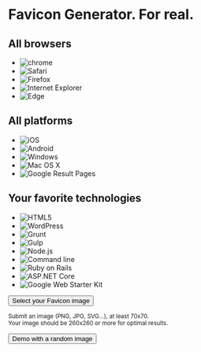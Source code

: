 <div class="col-md-12">
    <h1>Favicon Generator. For real.</h1>
    <div class="homepage_full_form">
      <div class="tech_list_container">
        <div class="tech_list">
          <h2>
            All browsers
          </h2>
          <ul>
            <li><img src="/homepage_icons/browsers/chrome.png"
              srcset="/homepage_icons/browsers/chrome_2x.png 2x" title="Chrome" alt="chrome"></li>
            <li><img src="/homepage_icons/browsers/safari.png"
              srcset="/homepage_icons/browsers/safari_2x.png 2x" title="Safari" alt="Safari"></li>
            <li><img src="/homepage_icons/browsers/firefox.png"
              srcset="/homepage_icons/browsers/firefox_2x.png 2x" title="Firefox" alt="Firefox"></li>
            <li><img src="/homepage_icons/browsers/ie.png" srcset="/homepage_icons/browsers/ie_2x.png 2x"
              title="Internet Explorer" alt="Internet Explorer"></li>
            <li><img src="/homepage_icons/browsers/edge.png" srcset="/homepage_icons/browsers/edge_2x.png 2x"
              title="Edge" alt="Edge"></li>
          </ul>
          <h2>
            All platforms
          </h2>
          <ul>
            <li>
              <img src="/homepage_icons/platforms/ios_13.png"
                srcset="/homepage_icons/platforms/ios_13_2x.png 2x" title="iOS" alt="iOS">
            </li>
            <li>
              <img src="/homepage_icons/platforms/android.png"
                srcset="/homepage_icons/platforms/android_2x.png 2x" title="Android" alt="Android">
            </li>
            <li>
              <img src="/homepage_icons/platforms/windows.png"
                srcset="/homepage_icons/platforms/windows_2x.png 2x" title="Windows" alt="Windows">
            </li>
            <li>
              <img src="/homepage_icons/platforms/mac_os_x.png"
                srcset="/homepage_icons/platforms/mac_os_x_2x.png 2x" title="Mac OS X" alt="Mac OS X">
            </li>
            <li>
              <img src="/homepage_icons/platforms/google.png"
                srcset="/homepage_icons/platforms/google_2x.png 2x" title="Google Result Pages"
                alt="Google Result Pages">
            </li>
          </ul>
          <h2>
            Your favorite technologies
          </h2>
          <ul>
            <li>
              <img src="/homepage_icons/technologies/html5.png"
                srcset="/homepage_icons/technologies/html5_2x.png 2x" title="HTML5" alt="HTML5">
            </li>
            <li>
              <img src="/homepage_icons/technologies/wordpress.png"
                srcset="/homepage_icons/technologies/wordpress_2x.png 2x" title="WordPress" alt="WordPress">
            </li>
            <li>
              <img src="/homepage_icons/technologies/grunt.png"
                srcset="/homepage_icons/technologies/grunt_2x.png 2x" title="Grunt" alt="Grunt">
            </li>
            <li>
              <img src="/homepage_icons/technologies/gulp.png"
                srcset="/homepage_icons/technologies/gulp_2x.png 2x" title="Gulp" alt="Gulp">
            </li>
            <li>
              <img src="/homepage_icons/technologies/node.png"
                srcset="/homepage_icons/technologies/node_2x.png 2x" title="Node.js" alt="Node.js">
            </li>
            <li>
              <img src="/homepage_icons/technologies/command-line.png"
                srcset="/homepage_icons/technologies/command-line_2x.png 2x" title="Command line"
                alt="Command line">
            </li>
            <li>
              <img src="/homepage_icons/technologies/ror.png"
                srcset="/homepage_icons/technologies/ror_2x.png 2x" title="Ruby on Rails"
                alt="Ruby on Rails">
            </li>
            <li>
              <img src="/homepage_icons/technologies/aspnet.png"
                srcset="/homepage_icons/technologies/aspnet_2x.png 2x" title="ASP.NET Core"
                alt="ASP.NET Core">
            </li>
            <li>
              <img src="/homepage_icons/technologies/google-web-starter-kit.png"
                srcset="/homepage_icons/technologies/google-web-starter-kit_2x.png 2x"
                title="Google Web Starter Kit" alt="Google Web Starter Kit">
            </li>
          </ul>
        </div>
      </div>
      <div>
        <form id="favicon_uploader_form" style="position: relative;">
          <div id="favicon_uploader">
            <button type="button" id="select_favicon_picture_button" class="btn btn-lg btn-primary"
              style="position: relative; z-index: 0;">
            Select your Favicon image
            </button>
            <p>
              <small>
              Submit an image (PNG, JPG, SVG...), at least 70x70.
              <br>
              Your image should be 260x260 or more for optimal results.
              </small>
            </p>
            <span id="demo_favicon_uploader">
              <div>
                <button type="button" id="favicon_demo_button" class="btn btn-default btn-lg">
                Demo with a random image
                </button>
              </div>
            </span>
          </div>
          <div id="p1eg2s5sl2ivo11hg150j1qe71gis0_html5_container" class="plupload html5"
            style="position: absolute; background: transparent; width: 399px; height: 46px; overflow: hidden; z-index: -1; opacity: 0; top: 0px; left: 0px;">
            <input id="p1eg2s5sl2ivo11hg150j1qe71gis0_html5"
              style="font-size: 999px; position: absolute; width: 100%; height: 100%;" type="file"
              accept="image/png,image/jpeg,image/gif,image/svg+xml">
          </div>
        </form>
        <div class="progress progress-striped active" id="favicon_upload_progress" style="display: none">
          <div id="favicon_upload_progress_bar" class="progress-bar" role="progressbar" aria-valuenow="0"
            aria-valuemin="0" aria-valuemax="100" style="width: 0%;">
            <span class="sr-only">0% completed</span>
          </div>
        </div>
        <div id="favicon_form_container" style="display: none">
          <form role="form" id="favicon_form" action="/start_favicon_generation" method="post">
            <div id="desktop_favicon" class="alert alert-info">
              <h2>Favicon for Desktop Browsers and Google Result Pages</h2>
              <p>
                The classic favicon is used by desktop browsers and other platforms.
                For example, search engines such as Google and Yandex are showing this icon in their search
                results.
              </p>
              <div class="row desktop-favicon-previews">
                <div class="col-md-3">
                  <h3>Desktop browsers</h3>
                  <h4>
                    Default theme
                  </h4>
                  <div id="desktop_icon_editor" class="desktop_editor_preview"></div>
                  <h4>
                    Dark theme / Incognito
                  </h4>
                  <div id="desktop_icon_editor_dark_mode" class="desktop_editor_preview"></div>
                </div>
                <div class="col-md-9">
                  <h3>Google result pages</h3>
                  <div class="row">
                    <div class="col-md-8">
                      <h4>
                        Desktop
                      </h4>
                      <div id="desktop_icon_editor_google_desktop" class="desktop_editor_preview">
                      </div>
                    </div>
                    <div class="col-md-4">
                      <h4>
                        Mobile
                      </h4>
                      <div id="desktop_icon_editor_google_mobile" class="desktop_editor_preview">
                      </div>
                    </div>
                  </div>
                </div>
              </div>
              <div id="desktop_favicon_icon_settings">
                <p>
                  The favicon for desktop browsers is often the web site logo itself.
                  However, a lack of contrast with the tabs or Google result pages
                  can disrupts the appearance of the icon. Adding a solid background
                  can make your favicon more resilient.
                </p>
                <div class="radio">
                  <label>
                  <input type="radio" name="desktop_favicon_design" id="desktop_favicon_raw"
                    value="raw" checked="">
                  Use the original image as is.
                  </label>
                </div>
                <div class="radio">
                  <label>
                  <input type="radio" name="desktop_favicon_design" id="desktop_favicon_background"
                    value="background">
                  <span>Add margins and a plain background.</span>
                  </label>
                  <div class="form-inline">
                    <div class="form-group">
                      <label for="desktop_favicon_background_color">Background color</label>
                      <input type="text" class="form-control" value="#333333"
                        id="desktop_favicon_background_color"
                        name="desktop_favicon_background_color" data-color="rgb(51, 51, 51)"
                        disabled="">
                    </div>
                    <div class="form-group">
                      <label for="desktop_background_radius">Background radius</label>
                      <span id="desktop_background_radius_container">
                      <input type="text" id="desktop_background_radius"
                        name="desktop_background_radius" value="" data-slider-min="0"
                        data-slider-max="20" data-slider-step="1" data-slider-value="9"
                        data-slider-orientation="horizontal" data-slider-selection="before"
                        data-slider-tooltip="hide">
                      </span>
                    </div>
                    <div class="form-group">
                      <label for="desktop_image_size">Image size</label>
                      <span id="desktop_image_size_container">
                      <input type="text" id="desktop_image_size" name="desktop_image_size"
                        value="" data-slider-min="5" data-slider-max="10" data-slider-step="1"
                        data-slider-value="8" data-slider-orientation="horizontal"
                        data-slider-selection="before" data-slider-tooltip="hide">
                      </span>
                    </div>
                  </div>
                </div>
              </div>
            </div>
            <div id="ios_favicon" class="alert alert-info">
              <h2>Favicon for iOS - Web Clip</h2>
              <p>iPhone and iPad users can pin your web site on their home screen. The link looks like a
                native app.
              </p>
              <div class="media">
                <span class="pull-left">
                  <div class="media_object">
                    <div id="ios_favicon_icon_sample_container" class="favicon_preview_container">
                      <img id="ios_favicon_home_screen" src="/ios_home_screen.png"
                        alt="iOS home screen">
                      <div id="ios_favicon_icon_black_background" class="ios_favicon_preview"></div>
                      <div id="ios_favicon_icon_background" class="ios_favicon_preview"
                        style="display: none"></div>
                      <canvas id="ios_favicon_preview"
                        class="ios_favicon_preview ios_favicon_preview_picture"></canvas>
                      <canvas id="ios_favicon_dedicated_preview"
                        class="ios_favicon_preview ios_favicon_preview_picture"
                        style="display:none"></canvas>
                      <img id="ios_favicon_home_screen_transparent_window"
                        src="/ios_home_screen_transparent_window.png" alt="iOS home screen">
                    </div>
                  </div>
                </span>
                <div id="ios_favicon_icon_settings" class="media-body">
                  <ul class="nav nav-tabs">
                    <li class="active" id="ios_settings_sub_form_tab">
                      <a href="#ios_main_settings_sub_form" data-toggle="tab"
                        id="ios_main_settings_sub_form_link">Settings</a>
                    </li>
                    <li id="ios_assets_sub_form_tab">
                      <a href="#ios_assets_sub_form" data-toggle="tab"
                        id="ios_assets_sub_form_link">Assets</a>
                    </li>
                    <li id="ios_dedicated_picture_sub_form_tab">
                      <a href="#ios_dedicated_picture_sub_form" data-toggle="tab"
                        id="ios_dedicated_picture_sub_form_link">Dedicated picture</a>
                    </li>
                  </ul>
                  <div class="tab-content">
                    <div class="tab-pane fade in active" id="ios_main_settings_sub_form">
                      <p id="ios_favicon_notice_transparent">Your favicon is transparent. This is
                        usually a good thing,
                        but not for iOS Web Clips which are supposed to be opaque.
                        Look at the sample on the left, this is how a user would see your favicon as
                        a Web Clip on his device.
                        What to do about this?
                      </p>
                      <p id="ios_favicon_notice_opaque">Your favicon is not transparent. This is a
                        good thing for iOS Web Clips.
                        Yet, web clip corners are rounded. Depending of your favicon, it may disrupt
                        its design. For example,
                        if your favicon features a square border, it will be cut at the corners.
                        Look at the sample on the left
                        and check how your favicon will be rendered on iOS. What do you want to do?
                      </p>
                      <div class="radio">
                        <label>
                        <input type="radio" name="ios_favicon_policy"
                          id="ios_favicon_do_nothing" value="no_change" checked="">
                        Use the original favicon as is. <span
                          id="transparent_web_clip_notice">iOS will fill the transparent
                        regions with black.</span>
                        </label>
                      </div>
                      <div class="radio">
                        <label>
                        <input type="radio" name="ios_favicon_policy"
                          id="ios_favicon_background" value="background_and_margin">
                        <span id="ios_favicon_background_transparent">Add a solid, plain
                        background to fill the transparent regions.</span>
                        <span id="ios_favicon_background_opaque">Add margins and a plain
                        background.</span>
                        </label>
                        <div class="form-inline" id="ios_background_color_form">
                          <label for="ios_favicon_background_color">Background color</label>
                          <input type="text" class="form-control" value="#ffffff"
                            id="ios_favicon_background_color"
                            name="ios_favicon_background_color" data-color="rgb(0, 0, 0)"
                            disabled="">
                          <span class="pick_color_notice">Tip: You can pick a color directly from
                          the preview.</span>
                        </div>
                        <div class="form-inline">
                          <label for="ios_margin_size">Margin size (for a 57x57 icon)</label>
                          <span id="ios_margin_size_container">
                          <input type="text" id="ios_margin_size" name="ios_margin_size"
                            value="" data-slider-min="0" data-slider-max="15"
                            data-slider-step="1" data-slider-value="4"
                            data-slider-orientation="horizontal"
                            data-slider-selection="before" data-slider-tooltip="show">
                          </span>
                        </div>
                      </div>
                    </div>
                    <div class="tab-pane fade" id="ios_assets_sub_form">
                      <p>We always create a single, high resolution, one-size-fits-all icon.
                        Everything else is optional.
                      </p>
                      <p>
                      </p>
                      <h3>iOS 7 and Later</h3>
                      <div class="checkbox">
                        <label>
                        <input type="checkbox" name="ios_generated_icons_ios7"
                          id="ios_generated_icons_ios7">
                        Create all icons for iOS 7 and later
                        </label>
                      </div>
                      <h3>iOS 6 and Prior</h3>
                      <div class="checkbox">
                        <label>
                        <input type="checkbox" name="ios_generated_icons_ios6"
                          id="ios_generated_icons_ios6">
                        Create all icons for iOS 6 and prior
                        </label>
                      </div>
                      <h3>Miscellaneous</h3>
                      <div class="checkbox">
                        <label>
                        <input type="checkbox" name="ios_declare_only_one"
                          id="ios_declare_only_one" checked="">
                        In the HTML, declare only the icon with the highest resolution
                        </label>
                      </div>
                      <div class="checkbox">
                        <label>
                        <input type="checkbox" name="ios_generate_precomposed_icons"
                          id="ios_generate_precomposed_icons">
                        Generate the corresponding precomposed icons
                        </label>
                      </div>
                    </div>
                    <div class="tab-pane fade" id="ios_dedicated_picture_sub_form">
                      <div class="row pick_picture_pictures_container">
                        <div class="col-md-4">
                          <p>
                            If your master picture does not fit iOS well, you can submit a
                            picture designed especially for iOS.
                          </p>
                          <div class="form-group pick_picture_button_container"
                            id="ios_favicon_pick_picture_container">
                            <button type="button" class="btn btn-primary"
                              id="ios_favicon_pick_picture_button">Pick picture for
                            iOS</button>
                          </div>
                        </div>
                        <div class="col-md-4">
                          <div class="radio">
                            <label>
                            <input type="radio" name="ios_picture"
                              id="ios_picture_general_radio" value="general" checked="">
                            Master picture<br>
                            <img id="ios_picture_general" class="master_picture_thumbnail">
                            </label>
                          </div>
                        </div>
                        <div class="col-md-4">
                          <div class="radio" id="ios_picture_dedicated_container"
                            style="display:none">
                            <label>
                            <input type="radio" name="ios_picture"
                              id="ios_picture_dedicated_radio" value="dedicated">
                            Dedicated picture<br>
                            <img id="ios_picture_dedicated"
                              class="master_picture_thumbnail">
                            </label>
                          </div>
                          <img id="ios_picture_dedicated_spinner"
                            class="dedicated_picture_spinner" src="/spinner.gif"
                            style="display:none">
                        </div>
                      </div>
                    </div>
                  </div>
                </div>
              </div>
            </div>
            <div id="illustrations" class="alert alert-warning">
              <div class="row">
                <div class="col-md-12">
                  <h2>Toubles with your illustrations and visuals?</h2>
                  <div class="row">
                    <div class="col-md-10">
                      <p class="lead">
                        Your favicon will ready in a minute.
                        What about your illustrations?
                      </p>
                      <p class="lead">
                        Your website probably needs illustrations and visuals.
                        We are working on something new and would like to know
                        if this is what you need.
                      </p>
                      <p>
                        <a class="btn btn-warning btn-lg"
                          href="https://philippebernard246806.typeform.com/to/Jmb4LHZs"
                          target="_blank">
                        Take the survey
                        </a>
                      </p>
                    </div>
                    <div class="col-md-2">
                      <img class="img-responsive" src="/assets/images/testing/confused.png">
                    </div>
                  </div>
                </div>
              </div>
            </div>
            <div id="android_favicon" class="alert alert-info">
              <h2>Favicon for Android Chrome</h2>
              <p>Add to Homescreen is a also a feature of Android Chrome. Your visitors can mix their natives
                apps and web bookmarks.
              </p>
              <div class="media">
                <span class="pull-left">
                  <div class="media_object">
                    <div id="android_favicon_icon_sample_container" class="favicon_preview_container"
                      data-view="homescreen">
                      <img id="android_favicon_home_screen" src="/android_home_screen.png"
                        alt="Android home screen">
                      <div class="android_favicon_preview android_favicon_preview_container_background"
                        style="display:none"></div>
                      <canvas
                        class="android_favicon_preview android_favicon_preview_picture android_favicon_plain_preview"></canvas>
                      <canvas
                        class="android_favicon_preview android_favicon_preview_picture android_favicon_plain_dedicated_preview"
                        style="display:none"></canvas>
                      <canvas
                        class="android_favicon_preview android_favicon_preview_picture android_favicon_with_shadow_preview"
                        style="display:none"></canvas>
                      <canvas
                        class="android_favicon_preview android_favicon_preview_picture android_favicon_with_shadow_dedicated_preview"
                        style="display:none"></canvas>
                      <img id="android_favicon_home_screen_transparent_icon"
                        src="/android_home_screen_transparent_window.png?v=20160712"
                        alt="Android home screen">
                      <span id="android_favicon_caption" class="android_app_name_caption">My
                      app</span>
                    </div>
                    <div id="android_switcher_sample_container" class="favicon_preview_container"
                      data-view="switcher" style="display:none">
                      <img id="android_switcher" src="/android_switcher.png" alt="Android switcher">
                      <div id="android_theme_bar_preview"></div>
                      <img id="android_theme_bar_preview_cross_light"
                        class="android_theme_bar_preview_cross"
                        src="/android_switcher_cross_light.png"
                        alt="Android Chrome Switcher - Light cross" style="display: none">
                      <img id="android_theme_bar_preview_cross_dark"
                        class="android_theme_bar_preview_cross"
                        src="/android_switcher_cross_dark.png"
                        alt="Android Chrome Switcher - dark cross">
                      <img id="android_theme_bar_preview_icon_browser"
                        class="android_theme_bar_preview_icon" src="/android_theme_icon_browser.png"
                        alt="Android Chrome Switcher - Browser icon" style="display: none">
                      <img id="android_theme_bar_preview_icon_standalone"
                        class="android_theme_bar_preview_icon"
                        src="/android_theme_icon_standalone.png"
                        alt="Android Chrome Switcher - Standalone icon">
                      <span id="android_theme_bar_preview_title_browser"
                        class="android_theme_bar_preview_title android_black_or_white_text">Chrome</span>
                      <span id="android_theme_bar_preview_title_standalone"
                        class="android_theme_bar_preview_title android_black_or_white_text android_app_name_caption"
                        style="display: none">My app</span>
                      <img id="android_theme_navigation" src="/android_chrome_theme_navigation.png"
                        alt="Android Chrome Switcher - Navigation" style="display: none">
                    </div>
                    <div id="android_splash_sample_container" class="favicon_preview_container"
                      data-view="splashscreen" style="display:none">
                      <img id="android_favicon_splash_screen" src="/android_splash_screen.png"
                        srcset="/android_splash_screen_2x.png 2x" alt="Android splash screen">
                      <div class="android_favicon_preview android_favicon_preview_container_background"
                        style="display:none"></div>
                      <canvas
                        class="android_favicon_preview android_favicon_preview_picture android_favicon_plain_preview"></canvas>
                      <canvas
                        class="android_favicon_preview android_favicon_preview_picture android_favicon_plain_dedicated_preview"
                        style="display:none"></canvas>
                      <canvas
                        class="android_favicon_preview android_favicon_preview_picture android_favicon_with_shadow_preview"
                        style="display:none"></canvas>
                      <canvas
                        class="android_favicon_preview android_favicon_preview_picture android_favicon_with_shadow_dedicated_preview"
                        style="display:none"></canvas>
                      <span id="android_splash_title"
                        class="android_black_or_white_text android_app_name_caption"></span>
                    </div>
                  </div>
                  <div id="android_preview_switcher">
                    <span class="btn-group" role="group">
                    <button id="android_chome_homescreen_button" type="button"
                      class="btn btn-primary active" data-toggle="button" aria-pressed="true"
                      autocomplete="off">Home</button>
                    <button id="android_chome_switcher_button" type="button" class="btn btn-primary"
                      data-toggle="button" aria-pressed="false"
                      autocomplete="off">Switcher</button>
                    <button id="android_chome_splashscreen_button" type="button"
                      class="btn btn-primary" data-toggle="button" aria-pressed="false"
                      autocomplete="off">Splash</button>
                    </span>
                  </div>
                </span>
                <div id="android_favicon_icon_settings" class="media-body">
                  <ul class="nav nav-tabs">
                    <li class="active" id="android_settings_sub_form_tab">
                      <a href="#android_main_settings_sub_form" data-toggle="tab"
                        id="android_main_settings_sub_form_link">Main settings</a>
                    </li>
                    <li id="android_options_sub_form_tab">
                      <a href="#android_options_sub_form" data-toggle="tab"
                        id="android_options_sub_form_link">Options</a>
                    </li>
                    <li id="android_assets_sub_form_tab">
                      <a href="#android_assets_sub_form" data-toggle="tab"
                        id="android_assets_sub_form_link">Assets</a>
                    </li>
                    <li id="android_dedicated_picture_sub_form_tab">
                      <a href="#android_dedicated_picture_sub_form" data-toggle="tab"
                        id="android_dedicated_picture_sub_form_link">Dedicated picture</a>
                    </li>
                  </ul>
                  <div class="tab-content">
                    <div class="tab-pane fade in active" id="android_main_settings_sub_form">
                      <p>
                        Android is flexible regarding icon design. However, it automatically rounds
                        icons which can be bad news if your icon needs square corners.
                        Also, make sure your favicon will always be prominent, whatever the
                        background. Use the options below to find the best fit.
                      </p>
                      <div class="radio">
                        <label>
                        <input type="radio" name="android_icon_aspect"
                          id="android_icon_aspect_no_change" value="no_change" checked="">
                        No change, keep the master picture as it is.
                        </label>
                      </div>
                      <div class="radio">
                        <label>
                        <input type="radio" name="android_icon_aspect"
                          id="android_icon_aspect_background_and_margin"
                          value="background_and_margin">
                        <span id="android_favicon_background_transparent">Add a solid, plain
                        background to fill the transparent regions.</span>
                        <span id="android_favicon_background_opaque">Add margins and a plain
                        background.</span>
                        </label>
                      </div>
                      <div class="form-inline" id="android_background_color_form">
                        <label for="android_background_color">Background color</label>
                        <input type="text" class="form-control color_field" value="#ffffff"
                          id="android_background_color" name="android_background_color"
                          data-color="rgb(0, 0, 0)" disabled="disabled"
                          data-scoped-field="android-color">
                        <span class="pick_color_notice">Tip: You can pick a color directly from the
                        preview.</span>
                      </div>
                      <div class="form-inline">
                        <label for="android_margin_size">Margin size (for a 96x96 icon)</label>
                        <span id="android_margin_size_container">
                        <input type="text" id="android_margin_size" name="android_margin_size"
                          value="" data-slider-min="0" data-slider-max="20"
                          data-slider-step="1" data-slider-value="8"
                          data-slider-orientation="horizontal" data-slider-selection="before"
                          data-slider-tooltip="show">
                        </span>
                      </div>
                      <div class="radio">
                        <label>
                        <input type="radio" name="android_icon_aspect"
                          id="android_icon_aspect_shadow" value="shadow">
                        Apply a slight drop shadow, similar to official Google apps (Gmail, Play
                        Store, YouTube...).
                        </label>
                      </div>
                      <div class="form-inline" id="android_app_name_form">
                        <label for="android_app_name">App name</label>
                        <input type="text" class="form-control app_name_field" value=""
                          id="android_app_name" name="android_app_name" placeholder="My App">
                      </div>
                      <div class="form-inline" id="android_theme_color_form">
                        <label for="android_theme_color">Theme color</label>
                        <input type="text" class="form-control color_field" value="#ffffff"
                          id="android_theme_color" name="android_theme_color"
                          data-color="rgb(0, 0, 0)" data-scoped-field="android-color">
                        <span class="pick_color_notice">Starting with Android Lollipop, you can
                        customize the color of the task bar in the switcher.</span>
                      </div>
                    </div>
                    <div class="tab-pane fade" id="android_options_sub_form">
                      <p>
                        Android Chrome M39 introduces a manifest that helps you refine the behavior
                        of the Add to Homescreen link.
                      </p>
                      <div class="radio">
                        <label>
                        <input type="radio" name="android_manifest_app_mode"
                          id="android_manifest_app_mode_browser" value="browser">
                        Browser. In this mode, when the user clicks the link, Android Chrome
                        behaves as if the page was opened like any regular web site.
                        </label>
                      </div>
                      <div class="radio">
                        <label>
                        <input type="radio" name="android_manifest_app_mode"
                          id="android_manifest_app_mode_standalone" value="standalone"
                          checked="">
                        Standalone. In this mode, Android Chrome gives a little more "native"
                        style to the opened page.
                        In particular, it lets you enforce the start URL and screen orientation.
                        It also remove the navigation bar and
                        gives your web site its own tab in the task switcher.
                        </label>
                      </div>
                      <div class="form-inline" id="android_start_url_form">
                        <label for="android_start_url">Start URL</label>
                        <input type="text" class="form-control" value="" id="android_start_url"
                          name="android_start_url" placeholder="http://example.com">
                        <span class="pick_color_notice">Typically, your homepage. Use this field to
                        override the URL of the bookmarked page.</span>
                      </div>
                      Orientation
                      <div class="radio">
                        <label>
                        <input type="radio" name="android_screen_orientation"
                          id="android_screen_orientation_none" value="not_set"
                          disabled="disabled" checked="">
                        Not specified. Android Chrome will behave as it usually does when the
                        user rotates his/her device.
                        </label>
                      </div>
                      <div class="radio">
                        <label>
                        <input type="radio" name="android_screen_orientation"
                          id="android_screen_orientation_portrait" value="portrait"
                          disabled="disabled">
                        Force screen orientation to Portrait.
                        </label>
                      </div>
                      <div class="radio">
                        <label>
                        <input type="radio" name="android_screen_orientation"
                          id="android_screen_orientation_landscape" value="landscape"
                          disabled="disabled">
                        Force screen orientation to Landscape.
                        </label>
                      </div>
                    </div>
                    <div class="tab-pane fade" id="android_assets_sub_form">
                      <h3>Modern versions</h3>
                      <p>Android Chrome 39 and later</p>
                      <div class="radio">
                        <label>
                        <input type="radio" name="android_lollipop_icons"
                          id="android_lollipop_icons_recommended" value="recommended"
                          checked="">
                        Create only recommended, high resolution icons
                        </label>
                      </div>
                      <div class="radio">
                        <label>
                        <input type="radio" name="android_lollipop_icons"
                          id="android_lollipop_icons_all" value="all">
                        Create all documented icons
                        </label>
                      </div>
                      <h3>Legacy versions</h3>
                      <p>Android Chrome 38 and prior</p>
                      <div class="checkbox">
                        <label>
                        <input type="checkbox" name="android_generate_legacy_icon"
                          id="android_generate_legacy_icon">
                        Declare the icon in the HTML code
                        <span class="help-block">If you don't, Chrome uses the Apple Touch
                        icon</span>
                        </label>
                      </div>
                    </div>
                    <div class="tab-pane fade" id="android_dedicated_picture_sub_form">
                      <div class="row">
                        <div class="col-md-4">
                          <p>
                            If your master picture does not fit Android well, you can submit a
                            picture designed especially for Android.
                          </p>
                          <div class="form-group"
                            id="android_chrome_favicon_pick_picture_container">
                            <button type="button" class="btn btn-primary"
                              id="android_chrome_favicon_pick_picture_button">Pick picture for
                            Android Chrome</button>
                          </div>
                        </div>
                        <div class="col-md-4">
                          <div class="radio">
                            <label>
                            <input type="radio" name="android_chrome_picture"
                              id="android_chrome_picture_general_radio" value="general"
                              checked="">
                            Master picture<br>
                            <img id="android_chrome_picture_general"
                              class="master_picture_thumbnail">
                            </label>
                          </div>
                        </div>
                        <div class="col-md-4">
                          <div class="radio" id="android_chrome_picture_dedicated_container"
                            style="display:none">
                            <label>
                            <input type="radio" name="android_chrome_picture"
                              id="android_chrome_picture_dedicated_radio"
                              value="dedicated">
                            Dedicated picture<br>
                            <img id="android_chrome_picture_dedicated"
                              class="master_picture_thumbnail">
                            </label>
                          </div>
                          <img id="android_chrome_picture_dedicated_spinner"
                            class="dedicated_picture_spinner" src="/spinner.gif"
                            style="display:none">
                        </div>
                      </div>
                    </div>
                  </div>
                </div>
              </div>
            </div>
            <div id="w8_favicon" class="alert alert-info">
              <h2>Windows Metro</h2>
              <p>Windows 8 and 10 users can pin your web site on their desktop. Your site appears as a tile,
                just like a native Windows app.
              </p>
              <div class="media">
                <span class="pull-left">
                  <div class="media_object">
                    <div id="w8_favicon_sample_container" class="favicon_preview_container">
                      <img id="w8_home_screen" src="/w8_home_screen.png" alt="Windows 8 home screen">
                      <span id="w8_favicon_background" alt="Windows 8 favicon background"
                        style="background: linear-gradient(to right, rgb(184, 70, 37) 0%, rgb(222, 85, 45) 100%);"></span>
                      <canvas id="w8_favicon_plain_preview" class="w8_favicon_preview"
                        alt="Windows 8 favicon sample"></canvas>
                      <canvas id="w8_favicon_saturated_preview" class="w8_favicon_preview"
                        style="display: none" alt="Windows 8 saturated favicon sample"></canvas>
                      <canvas id="w8_favicon_plain_dedicated_preview" class="w8_favicon_preview"
                        style="display: none" alt="Windows 8 favicon sample"></canvas>
                      <canvas id="w8_favicon_saturated_dedicated_preview" class="w8_favicon_preview"
                        style="display: none" alt="Windows 8 saturated favicon sample"></canvas>
                    </div>
                  </div>
                </span>
                <div id="w8_favicon_settings" class="media-body">
                  <ul class="nav nav-tabs">
                    <li class="active" id="w8_settings_sub_form_tab">
                      <a href="#w8_main_settings_sub_form" data-toggle="tab"
                        id="w8_main_settings_sub_form_link">Settings</a>
                    </li>
                    <li id="w8_assets_sub_form_tab">
                      <a href="#w8_assets_sub_form" data-toggle="tab"
                        id="w8_assets_sub_form_link">Assets</a>
                    </li>
                    <li id="w8_dedicated_picture_sub_form_tab">
                      <a href="#w8_dedicated_picture_sub_form" data-toggle="tab"
                        id="w8_dedicated_picture_sub_form_link">Dedicated picture</a>
                    </li>
                  </ul>
                  <div class="tab-content">
                    <div class="tab-pane fade in active" id="w8_main_settings_sub_form">
                      <p>Transparent pictures make better tiles. Look at the sample on the left and
                        check that your tile looks good.
                        You can also choose the background of the tile.
                      </p>
                      <label for="w8_favicon_background_color">Use this color (preferably, choose one
                      <a href="/faq#windows_8_tile_colors" target="_blank">suggested for the
                      Windows Metro UI</a>):</label>
                      <div class="form-inline">
                        <input type="text" class="form-control" value="#da532c"
                          id="w8_favicon_background_color" name="w8_favicon_background_color"
                          data-color="#e51400">
                        <div class="btn-group" id="w8_favicon_suggested_colors">
                          <button type="button" style="background-color: #00aba9"
                            class="btn btn-primary">Teal</button>
                          <button type="button" style="background-color: #2b5797"
                            class="btn btn-primary">Dark Blue</button>
                          <button type="button" style="background-color: #9f00a7"
                            class="btn btn-primary">Light Purple</button>
                          <button type="button" style="background-color: #603cba"
                            class="btn btn-primary">Dark Purple</button>
                          <button type="button" style="background-color: #b91d47"
                            class="btn btn-primary">Dark Red</button>
                          <button type="button" style="background-color: #da532c"
                            class="btn btn-primary">Dark Orange</button>
                          <button type="button" style="background-color: #ffc40d"
                            class="btn btn-primary">Yellow</button>
                          <button type="button" style="background-color: #00a300"
                            class="btn btn-primary">Green</button>
                          <button type="button" style="background-color: #2d89ef"
                            class="btn btn-primary">Blue</button>
                        </div>
                      </div>
                      <div class="radio">
                        <label>
                        <input type="radio" name="w8_favicon_policy" id="w8_favicon_do_nothing"
                          value="no_change" checked="">
                        Use the original favicon as is.
                        </label>
                      </div>
                      <div class="radio" id="w8_favicon_saturated_picture_checkbox">
                        <label>
                        <input type="radio" name="w8_favicon_policy"
                          id="w8_favicon_saturated_picture" value="white_silhouette">
                        Use a white silhouette version of the favicon. Works well with pictures
                        with significant transparent regions.
                        </label>
                      </div>
                    </div>
                    <div class="tab-pane fade" id="w8_assets_sub_form">
                      <h3>Windows 8.0 / IE 10</h3>
                      <div class="checkbox">
                        <label>
                        <input type="checkbox" name="w8_w80_ie10_tile_icon"
                          id="w8_w80_ie10_tile_icon">
                        Medium, square icon, declared with two HTML markups
                        </label>
                      </div>
                      <h3>Windows 8.1 and 10 / IE 11 and Edge</h3>
                      <p>These icons are declared in a dedicated <code>browserconfig.xml</code> file,
                        generated along with the icons.
                      </p>
                      <div class="row">
                        <div class="col-md-3">
                          <div class="checkbox">
                            <label>
                            <input type="checkbox" name="w8_w10_ie11_tile_icon_small"
                              id="w8_w10_ie11_tile_icon_small">
                            Small, square icon
                            </label>
                          </div>
                        </div>
                        <div class="col-md-3">
                          <div class="checkbox">
                            <label>
                            <input type="checkbox" name="w8_w10_ie11_tile_icon_medium"
                              id="w8_w10_ie11_tile_icon_medium" checked="">
                            Medium, square icon
                            </label>
                          </div>
                        </div>
                        <div class="col-md-3">
                          <div class="checkbox">
                            <label>
                            <input type="checkbox" name="w8_w10_ie11_tile_icon_big"
                              id="w8_w10_ie11_tile_icon_big">
                            Big, square icon
                            </label>
                          </div>
                        </div>
                        <div class="col-md-3">
                          <div class="checkbox">
                            <label>
                            <input type="checkbox" name="w8_w10_ie11_tile_icon_rectangle"
                              id="w8_w10_ie11_tile_icon_rectangle">
                            Rectangular icon
                            </label>
                          </div>
                        </div>
                      </div>
                    </div>
                    <div class="tab-pane fade" id="w8_dedicated_picture_sub_form">
                      <div class="row">
                        <div class="col-md-4">
                          <p>
                            If your master picture does not fit Windows well, you can submit a
                            picture designed especially for Windows.
                          </p>
                          <div class="form-group" id="w8_favicon_pick_picture_container">
                            <button type="button" class="btn btn-primary"
                              id="w8_favicon_pick_picture_button">Pick picture for
                            Windows</button>
                          </div>
                        </div>
                        <div class="col-md-4">
                          <div class="radio">
                            <label>
                            <input type="radio" name="w8_picture"
                              id="w8_picture_general_radio" value="general" checked="">
                            Master picture<br>
                            <img id="w8_picture_general" class="master_picture_thumbnail">
                            </label>
                          </div>
                        </div>
                        <div class="col-md-4">
                          <div class="radio" id="w8_picture_dedicated_container"
                            style="display:none">
                            <label>
                            <input type="radio" name="w8_picture"
                              id="w8_picture_dedicated_radio" value="dedicated">
                            Dedicated picture<br>
                            <img id="w8_picture_dedicated" class="master_picture_thumbnail">
                            </label>
                          </div>
                          <img id="w8_picture_dedicated_spinner" class="dedicated_picture_spinner"
                            src="/spinner.gif" style="display:none">
                        </div>
                      </div>
                    </div>
                  </div>
                </div>
              </div>
            </div>
            <div class="alert alert-info" id="safari_pinned_tab">
              <h2>macOS Safari</h2>
              <p>
                Safari implements pinned tabs and takes advantage of the MacBook Touch Bar.
                This feature relies on an SVG icon. This icon must be monochrome and Safari does the rest.
              </p>
              <div class="progress progress-striped active" id="safari_pinned_tab_progress">
                <div class="progress-bar" role="progressbar" aria-valuenow="100" aria-valuemin="0"
                  aria-valuemax="100" style="width: 100%">
                  <span class="sr-only"></span>
                </div>
              </div>
              <div id="safari_pinned_tab_content" class="media" style="display:none">
                <div class="media">
                  <span class="pull-left">
                    <div class="media_object">
                      <div id="safari_pinned_tab_preview_container"
                        class="favicon_preview_free_height_container">
                        <h4>Pinned tab - No focus</h4>
                        <div class="safari_pinned_tab_single_preview"
                          id="safari_pinned_tab_no_focus">
                          <img src="/editor/safari_pinned_tab/no_focus.png"
                            class="safari_pinned_tab_single_preview_background_image">
                          <div class="safari_pinned_tab_background"
                            id="safari_pinned_tab_no_focus_background"></div>
                          <img class="safari_pinned_tab_single_preview_mask"
                            id="safari_pinned_tab_no_focus_mask">
                        </div>
                        <h4>Pinned tab - Focus</h4>
                        <div class="safari_pinned_tab_single_preview" id="safari_pinned_tab_focus">
                          <img src="/editor/safari_pinned_tab/focus.png"
                            class="safari_pinned_tab_single_preview_background_image">
                          <div class="safari_pinned_tab_background"
                            id="safari_pinned_tab_focus_background"></div>
                          <img class="safari_pinned_tab_single_preview_mask"
                            id="safari_pinned_tab_focus_mask">
                        </div>
                        <h4>Touch Bar</h4>
                        <div class="safari_pinned_tab_single_preview" id="safari_touch_bar">
                          <div id="safari_touch_bar_background_color"></div>
                          <img src="/editor/safari_pinned_tab/touch_bar.png"
                            class="safari_pinned_tab_single_preview_background_image">
                          <img id="safari_touch_bar_image">
                        </div>
                      </div>
                    </div>
                  </span>
                  <div class="media-body">
                    <ul class="nav nav-tabs">
                      <li class="active" id="safari_pinned_tab_settings_sub_form_tab">
                        <a href="#safari_pinned_tab_main_settings_sub_form" data-toggle="tab"
                          id="safari_pinned_tab_main_settings_sub_form_link">Settings</a>
                      </li>
                      <li id="safari_pinned_tab_dedicated_picture_sub_form_tab">
                        <a href="#safari_pinned_tab_dedicated_picture_sub_form" data-toggle="tab"
                          id="safari_pinned_tab_dedicated_picture_sub_form_link">Dedicated
                        picture</a>
                      </li>
                    </ul>
                    <div class="tab-content">
                      <div class="tab-pane fade in active tab_content"
                        id="safari_pinned_tab_main_settings_sub_form">
                        <div class="radio" id="safari_pinned_tab_policy_silhouette_container">
                          <label>
                          <input type="radio" name="safari_pinned_tab_policy"
                            id="safari_pinned_tab_policy_silhouette" value="silhouette">
                          Use a silhouette of the original image. Works well with pictures
                          with significant transparent regions.
                          </label>
                        </div>
                        <div class="radio">
                          <label>
                          <input type="radio" name="safari_pinned_tab_policy"
                            id="safari_pinned_tab_policy_black_and_white"
                            value="black_and_white">
                          Turn your picture into a monochrome icon. Play with the threshold to
                          get the best result.
                          </label>
                          <span>
                          <input type="text" id="safari_pinned_tab_threshold"
                            name="safari_pinned_tab_threshold" value="" data-slider-min="0"
                            data-slider-max="9" data-slider-step="1" data-slider-value="5"
                            data-slider-orientation="horizontal"
                            data-slider-selection="before">
                          </span>
                        </div>
                        <div class="radio">
                          <label>
                          <input type="radio" name="safari_pinned_tab_policy"
                            id="safari_pinned_tab_policy_no_icon" value="do_nothing">
                          No icon. Safari uses the first letter of your domain name to create
                          a default icon.
                          You should use this option if your site absolutely needs to be W3C
                          compliant.
                          </label>
                        </div>
                        <div class="form-inline" id="safari_pinned_tab_theme_color_container">
                          <label for="android_background_color">Theme color</label>
                          <input type="text" class="form-control color_field" value="#5bbad5"
                            id="safari_pinned_tab_theme_color"
                            name="safari_pinned_tab_theme_color" data-color="rgb(0, 0, 0)">
                        </div>
                        <div id="safari_pinned_tab_elsewhere" style="display:none"> </div>
                      </div>
                      <div class="tab-pane fade" id="safari_pinned_tab_dedicated_picture_sub_form">
                        <div class="row">
                          <div class="col-md-4">
                            <p>
                              If your master picture does not fit well, you can submit a
                              picture designed especially for Safari.
                            </p>
                            <div class="form-group"
                              id="safari_pinned_tab_pick_picture_container">
                              <button type="button" class="btn btn-primary"
                                id="safari_pinned_tab_pick_picture_button">Pick picture for
                              Safari pinned tab</button>
                            </div>
                          </div>
                          <div class="col-md-4">
                            <div class="radio">
                              <label>
                              <input type="radio" name="safari_pinned_tab_picture"
                                id="safari_pinned_tab_picture_general_radio"
                                value="general" checked="">
                              Master picture<br>
                              <img id="safari_pinned_tab_picture_general"
                                class="master_picture_thumbnail">
                              </label>
                            </div>
                          </div>
                          <div class="col-md-4">
                            <div class="radio"
                              id="safari_pinned_tab_picture_dedicated_container"
                              style="display:none">
                              <label>
                              <input type="radio" name="safari_pinned_tab_picture"
                                id="safari_pinned_tab_picture_dedicated_radio"
                                value="dedicated">
                              Dedicated picture<br>
                              <img id="safari_pinned_tab_picture_dedicated"
                                class="master_picture_thumbnail">
                              </label>
                            </div>
                            <img id="safari_pinned_tab_picture_dedicated_spinner"
                              class="dedicated_picture_spinner" src="/spinner.gif"
                              style="display:none">
                          </div>
                        </div>
                      </div>
                    </div>
                  </div>
                </div>
              </div>
            </div>
            <!--
              <div class="alert alert-info" id="facebok_editor_tab">
                  <h2>Facebook Open Graph</h2>
              
                  <div class="row">
                      <div class="col-md-6">
                          <p>
                              Make your site ready for Facebook, the RealFaviconGenetor's way:
                          </p>
              
                          <ul>
                              <li>
                                  <strong>Generate valid Open Graph meta and image</strong> - Many tools do it wrong
                              </li>
                              <li>
                                  <strong>Control Facebook format</strong> -
                                  We reverse-engineered Facebook Open Graph management
                              </li>
                              <li>
                                  <strong>Preview for classic desktop, Android and iOS</strong> -
                                  So you know how your wanna-be visitors see your content on Facebook
                              </li>
                          </ul>
              
                          <p class="try-facebook-button-container">
                              <a type="button" class="btn btn-primary btn-lg" href="/social" target="_blank">
                                  Try the Facebook Open Graph metadata editor
                              </a>
                          </p>
                      </div>
                      <div class="col-md-6">
                                      <a href="/social" target="_blank">
                              <img class="img-responsive" src="/assets/images/sample/colorful/fb-editor-4.png">
                          </a>
                      </div>
                  </div>
              </div>
              -->
            <div id="favicon_options_container" class="alert alert-info">
              <h2>Favicon Generator Options</h2>
              <ul class="nav nav-tabs">
                <li class="active" id="files_location_sub_form_tab">
                  <a href="#files_location_sub_form" data-toggle="tab" id="files_location_sub_form_link">
                  Path </a>
                </li>
                <li id="version_sub_form_tab">
                  <a href="#version_sub_form" data-toggle="tab"
                    id="version_sub_form_link">Version/Refresh</a>
                </li>
                <li id="compress_sub_form_tab">
                  <a href="#compress_sub_form" data-toggle="tab"
                    id="compress_sub_form_link">Compression</a>
                </li>
                <li id="scale_sub_form_tab">
                  <a href="#scale_sub_form" data-toggle="tab" id="scale_sub_form_link">Scaling
                  algorithm</a>
                </li>
                <li id="app_name_sub_form_tab">
                  <a href="#app_name_sub_form" data-toggle="tab" id="app_name_sub_form_link">App name</a>
                </li>
                <li id="additional_files_files_sub_form_tab">
                  <a href="#additional_files_sub_form" data-toggle="tab"
                    id="additional_file_sub_form_link">Additional files</a>
                </li>
              </ul>
              <div class="tab-content">
                <div class="tab-pane fade in active" id="files_location_sub_form">
                  <div class="radio">
                    <label>
                    <input type="radio" name="files_location" id="files_location_root"
                      value="files_location_root" checked="">
                    I will place favicon files (<code>favicon.ico</code>,
                    <code>apple-touch-icon.png</code>, etc.) at the root of my web site.
                    <a href="#" id="recommend_root_link">Recommended</a>.
                    </label>
                  </div>
                  <div class="radio">
                    <label>
                    <input type="radio" name="files_location" id="files_location_not_root"
                      value="files_location_not_root">
                    I cannot or I do not want to place favicon files at the root of my web site.
                    Instead I will place them here:
                    </label>
                    <input type="text" class="form-control" id="files_location_path"
                      name="files_location_path"
                      placeholder="/path/to/icons or http://myothersite.com/path/to/icons"
                      disabled="">
                  </div>
                </div>
                <div class="tab-pane fade" id="version_sub_form">
                  <p>
                    When a browser loads a favicon for the first time, it tends to cache it and to never
                    load it again.
                    When your web site is not new and you want to update your favicon, that can be a
                    problem:
                    your loyal visitors won't notice the change. A workaround is to append a version to
                    the
                    favicon URLs as a query parameter.
                  </p>
                  <div class="radio">
                    <label>
                    <input type="radio" name="version" id="version_no_version" value="no_version"
                      checked="">
                    This is a new web site, nobody visited it yet. So there is no "old" favicon and
                    no caching issue.
                    </label>
                  </div>
                  <div class="radio">
                    <label>
                    <input type="radio" name="version" id="version_version" value="version">
                    The web site is already in production and many people already visited it.
                    I want returning visitors to see my new favicon, not the old one.
                    </label>
                    <div class="form-inline">
                      <code>http://example.com/favicon.ico?</code>
                      <input type="text" class="form-control" id="version_name" name="version_name"
                        value="v" maxlength="10" size="10" disabled="">
                      <code>=</code>
                      <input type="text" class="form-control" id="version_value" name="version_value"
                        value="rMBM4M0wAK" disabled="">
                    </div>
                  </div>
                </div>
                <div class="tab-pane fade" id="compress_sub_form">
                  <div id="compression_progress_bar">
                    <p>
                      Compress the favicon pictures and reduce their size by 50%-80%.
                      <a href="#" id="compression_learn_more_link">Learn more</a>
                    </p>
                    <div class="progress progress-striped active">
                      <div class="progress-bar" role="progressbar" aria-valuenow="100"
                        aria-valuemin="100" aria-valuemax="100" style="width: 100%;">
                        <span class="sr-only"></span>
                      </div>
                    </div>
                  </div>
                  <div id="compression_container" style="display:none"></div>
                  <div id="compression_error" style="display:none">
                    <h3>Oops!</h3>
                    <p>
                      Something went wrong with the compression. Sorry for this :-/
                    </p>
                    <p>
                      Would you be so kind to
                      <a href="https://github.com/RealFaviconGenerator/realfavicongenerator/issues">report
                      an issue</a>?
                      Please attach your master picture.
                    </p>
                  </div>
                  <div class="compression_row_template row" style="display:none"></div>
                  <div class="compression_cell_template col-md-4" style="display:none">
                    <div class="radio">
                      <label>
                        <input type="radio" class="compression_radio" name="compression_factor">
                        <strong><span class="compression_name"></span></strong>
                        <p>
                          Expected compression rate: <span
                            class="expected_compression_rate"></span>%
                        </p>
                        <p>
                          <img class="compression_preview">
                        </p>
                      </label>
                    </div>
                  </div>
                </div>
                <div class="tab-pane fade" id="scale_sub_form">
                  <div id="scale_progress_bar">
                    <p>
                      We let you choose the scaling algorithm which provides the best result for your
                      picture.
                      Please wait a few seconds while we prepare the previews.
                    </p>
                    <div class="progress progress-striped active">
                      <div class="progress-bar" role="progressbar" aria-valuenow="100"
                        aria-valuemin="100" aria-valuemax="100" style="width: 100%;">
                        <span class="sr-only"></span>
                      </div>
                    </div>
                  </div>
                  <div id="scaling_algorithms_container" style="display:none"></div>
                  <div class="scaling_algorithms_row_template row" style="display:none"></div>
                  <div class="scaling_algorithms_cell_template col-md-4" style="display:none">
                    <div class="radio">
                      <label>
                        <input type="radio" class="algorithm_radio" name="scaling_algorithm">
                        <strong><span class="algorithm_name"></span></strong>
                        <table class="table">
                          <thead>
                            <tr>
                              <th>16x16 picture</th>
                              <th>16x16 picture, 8x zoom</th>
                            </tr>
                          </thead>
                          <tbody>
                            <tr>
                              <td>
                                <img class="algorithm_preview">
                              </td>
                              <td>
                                <img class="algorithm_zoomed_preview">
                              </td>
                            </tr>
                          </tbody>
                        </table>
                      </label>
                    </div>
                  </div>
                </div>
                <div class="tab-pane fade" id="app_name_sub_form">
                  <p>
                    When adding a link to the home screen, the user can choose a caption.
                    By default, this is the bookmarked page title, which is usually fine.
                    However, iOS and Windows 8 let you override this default value.
                  </p>
                  <div class="radio">
                    <label>
                    <input type="radio" name="app_name_type" id="app_name_type_default"
                      value="default" checked="">
                    No app name, let the browser offer the page title by default.
                    </label>
                  </div>
                  <div class="radio">
                    <label>
                    <input type="radio" name="app_name_type" id="app_name_type_specific"
                      value="specific">
                    Specific app name, override the page title.
                    </label>
                    <input type="text" class="form-control app_name_field" id="app_name" name="app_name"
                      placeholder="My Site" disabled="">
                  </div>
                </div>
                <div class="tab-pane fade" id="additional_files_sub_form">
                  <div class="checkbox">
                    <label>
                    <input type="checkbox" name="readme_file" id="readme_file" value="1">
                    Generate <code>README.md</code>,
                    which summarizes the package install instructions.
                    Use this option to make the favicon package self-sufficient.
                    </label>
                  </div>
                  <div class="checkbox">
                    <label>
                    <input type="checkbox" name="html_code_file" id="html_code_file" value="1">
                    Generate <code>html_code.html</code>,
                    which contains the icons HTML markups. This file can be inlined as is
                    in HTML documents.
                    </label>
                  </div>
                </div>
              </div>
            </div>
            <div id="get_favicon_container">
              <button type="button" id="generate_favicon_button" class="btn-lg btn-primary">Generate your
              Favicons and HTML code</button>
            </div>
            <input id="file_id" name="file_id" type="hidden" value="">
            <input id="favicon_json_params" name="favicon_json_params" type="hidden" value="">
          </form>
        </div>

        <div class="modal fade" id="favicon_format_modal" tabindex="-1" role="dialog" aria-hidden="true">
          <div class="modal-dialog">
            <div class="modal-content">
              <div class="modal-header">
                <button type="button" class="close" data-dismiss="modal" aria-hidden="true">×</button>
                <h4 class="modal-title">Your favicon is not correct</h4>
              </div>
              <div class="modal-body" id="favicon_format_message"></div>
              <div class="modal-footer">
                <button type="button" class="btn btn-default" data-dismiss="modal"
                  id="modal_close">Close</button>
              </div>
            </div>
          </div>
        </div>
        <div class="modal fade" id="favicon_warning_modal" tabindex="-1" role="dialog" aria-hidden="true">
          <div class="modal-dialog">
            <div class="modal-content">
              <div class="modal-header">
                <h4 class="modal-title">Your master picture</h4>
              </div>
              <div class="modal-body" id="favicon_warning_message"></div>
              <div class="modal-footer">
                <button type="button" class="btn btn-default" id="warning_modal_cancel">Cancel and submit
                another picture</button>
                <button type="button" class="btn btn-primary" id="warning_modal_continue">Continue with this
                picture</button>
              </div>
            </div>
          </div>
        </div>
        <div class="modal fade" id="favicon_no_picture_modal" tabindex="-1" role="dialog" aria-hidden="true">
          <div class="modal-dialog">
            <div class="modal-content">
              <div class="modal-header">
                <button type="button" class="close" data-dismiss="modal" aria-hidden="true">×</button>
                <h4 class="modal-title">Missing pictures</h4>
              </div>
              <div class="modal-body">
                <p id="favicon_no_ios_picture_message">
                  You have chosen to use a specific picture fot the iOS Web clip, but you haven't uploaded
                  any picture.
                  Please upload a picture or choose another option.
                </p>
                <p id="favicon_no_w8_picture_message">
                  You have chosen to use a specific picture fot the Windows 8 tile, but you haven't
                  uploaded any picture.
                  Please upload a picture or choose another option.
                </p>
              </div>
              <div class="modal-footer">
                <button type="button" class="btn btn-default" data-dismiss="modal"
                  id="modal_close">Close</button>
              </div>
            </div>
          </div>
        </div>
        <div class="modal fade" id="files_location_no_path" tabindex="-1" role="dialog" aria-hidden="true">
          <div class="modal-dialog">
            <div class="modal-content">
              <div class="modal-header">
                <button type="button" class="close" data-dismiss="modal" aria-hidden="true">×</button>
                <h4 class="modal-title">Missing path</h4>
              </div>
              <div class="modal-body">
                <p>
                  You have chosen to not place your files in the root of your web site.
                  Please specify a path.
                </p>
              </div>
              <div class="modal-footer">
                <button type="button" class="btn btn-default" data-dismiss="modal"
                  id="modal_close">Close</button>
              </div>
            </div>
          </div>
        </div>
        <div class="modal fade" id="recommend_root_modal" tabindex="-1" role="dialog" aria-hidden="true">
          <div class="modal-dialog">
            <div class="modal-content">
              <div class="modal-header">
                <h4 class="modal-title">Why put the favicon pictures in the root directory</h4>
              </div>
              <div class="modal-body">
                <p>When <a href="/">generating a favicon</a> with RealFaviconGenerator, the instructions ask
                  you to place all files at the root of your web site.
                  You may want to place them in a sub-directory, for example in
                  <code>http://mywebsite.com/icons/</code>, just to make things clearer.
                  However, there are three drawbacks with this approach:
                </p>
                <ul>
                  <li>Internet Explorer looks for <code>favicon.ico</code> at the root of the web site.
                    Granted: this is because we
                    ask you to <a href="/faq#why_ico_not_declared">not declare
                    <code>favicon.ico</code></a>.
                  </li>
                  <li>iOS devices look for files such as <code>apple-touch-icon-144x144.png</code> at the
                    root of the web site,
                    <a
                      href="https://developer.apple.com/library/ios/documentation/AppleApplications/Reference/SafariWebContent/ConfiguringWebApplications/ConfiguringWebApplications.html">as
                    described by Apple</a>.
                    This issue can be mitigated by declaring the icons in the HTML code (this is
                    necessary for Android anyway),
                    but following Apple conventions is probably the best move.
                  </li>
                  <li>By default, Internet Explorer 11 looks for <code>browserconfig.xml</code> at the
                    root of the web site.
                  </li>
                  <li>Several services, such as <a
                    href="http://help.yandex.com/webmaster/search-results/favicon.xml#how-to-create">Yandex</a>,
                    look for <code>favicon.ico</code> in the root directory.
                  </li>
                </ul>
              </div>
              <div class="modal-footer">
                <button type="button" class="btn btn-primary" data-dismiss="modal">Ok</button>
              </div>
            </div>
          </div>
        </div>
        <div class="modal fade" id="compression_notice_modal" tabindex="-1" role="dialog" aria-hidden="true">
          <div class="modal-dialog">
            <div class="modal-content">
              <div class="modal-header">
                <h4 class="modal-title">Favicon compression</h4>
              </div>
              <div class="modal-body">
                <p>RealFaviconGenerator can compress the generated pictures. You usually get a 50%-80%
                  compression rate. Not bad!
                  <a href="/favicon_compatibility#compressed">The compression works well on all tested
                  platforms</a>. Even better!
                </p>
                <p>The compression is lossy, meaning you might notice differences between the original and
                  compressed pictures.
                  Yet the differences are (supposed to be) minimal:
                </p>
                <table class="table">
                  <thead>
                    <tr>
                      <th>Uncompressed picture (36KB)</th>
                      <th>Compressed picture (14KB)</th>
                    </tr>
                  </thead>
                  <tbody>
                    <tr>
                      <td><img class="img-responsive" src="/test_pics/uncompressed.png"
                        alt="Uncompressed picture"></td>
                      <td><img class="img-responsive" src="/test_pics/compressed.png"
                        alt="Compressed picture"></td>
                    </tr>
                  </tbody>
                </table>
                <p>You can see slight differences in the gradient part:</p>
                <table class="table">
                  <thead>
                    <tr>
                      <th>No zoom</th>
                      <th>4x zoom</th>
                    </tr>
                  </thead>
                  <tbody>
                    <tr>
                      <td><img class="img-responsive" src="/gradients_compressed.png" alt="Gradients">
                      </td>
                      <td><img class="img-responsive" src="/gradients_compressed_4x.png"
                        alt="Zoom gradients"></td>
                    </tr>
                  </tbody>
                </table>
                <p>
                  When you download the compressed pictures, make sure they match your standards.
                </p>
              </div>
              <div class="modal-footer">
                <button type="button" class="btn btn-primary" data-dismiss="modal">Ok</button>
              </div>
            </div>
          </div>
        </div>
      </div>
    </div>
</div>
